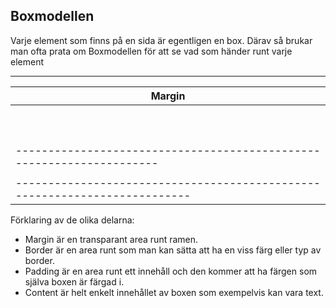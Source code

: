 ## Boxmodellen

Varje element som finns på en sida är egentligen en box. Därav så brukar man ofta prata om Boxmodellen för att se vad som händer runt varje element

 -------------------------------------------------------------------------
|                            Margin                                       |
|  ---------------------------------------------------------------------  |
| |                          Border                                     | |
| |  -----------------------------------------------------------------  | |
| | |                        Padding                                  | | |
| | |  -------------------------------------------------------------  | | |
| | | |                      Content                                | | | |
| | | |                                                             | | | |
| | |  -------------------------------------------------------------  | | |
| | |                                                                 | | |
| |  -----------------------------------------------------------------  | |
| |                                                                     | |
|  ---------------------------------------------------------------------  |
|                                                                         |
--------------------------------------------------------------------------|

Förklaring av de olika delarna:

* Margin är en transparant area runt ramen.
* Border är en area runt som man kan sätta att ha en viss färg eller typ av border.
* Padding är en area runt ett innehåll och den kommer att ha färgen som själva boxen är färgad i.
* Content är helt enkelt innehållet av boxen som exempelvis kan vara text.
